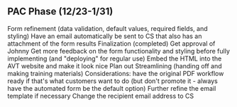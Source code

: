 ## PAC Phase (12/23-1/31)
Form refinement (data validation, default values, required fields, and styling)
Have an email automatically be sent to CS that also has an attachment of the form results
Finalization
(completed) Get approval of Johnny
Get more feedback on the form functionality and styling before fully implementing (and "deploying" for regular use)
Embed the HTML into the AVT website and make it look nice
Plan out Streamlining (handing off and making training materials)
Considerations: have the original PDF workflow ready if that's what customers want to do (but don't promote it - always have the automated form be the default option)
Further refine the email template if necessary
Change the recipient email address to CS
